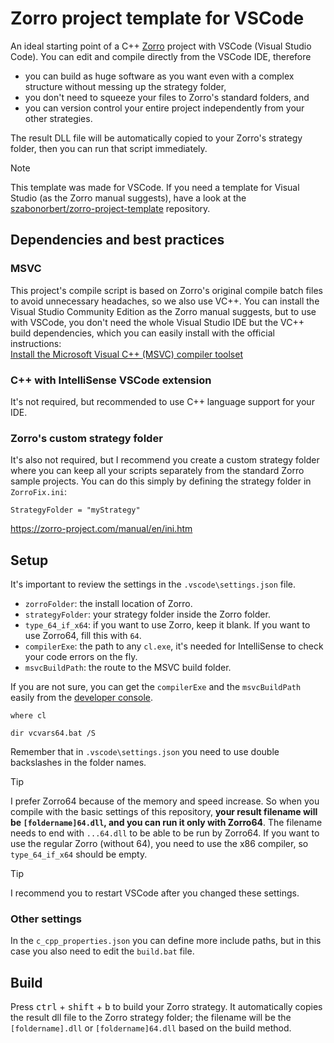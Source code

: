 # Zorro project template for VSCode

An ideal starting point of a C++ [Zorro](https://zorro-project.com/) project with VSCode (Visual Studio Code). You can edit and compile directly from the VSCode IDE, therefore

* you can build as huge software as you want even with a complex structure without messing up the strategy folder,
* you don't need to squeeze your files to Zorro's standard folders, and
* you can version control your entire project independently from your other strategies.

The result DLL file will be automatically copied to your Zorro's strategy folder, then you can run that script immediately.

> [!NOTE]
> This template was made for VSCode. If you need a template for Visual Studio (as the Zorro manual suggests), have a look at the [szabonorbert/zorro-project-template](https://github.com/szabonorbert/zorro-project-template) repository.</b>

## Dependencies and best practices

### MSVC

This project's compile script is based on Zorro's original compile batch files to avoid unnecessary headaches, so we also use VC++. You can install the Visual Studio Community Edition as the Zorro manual suggests, but to use with VSCode, you don't need the whole Visual Studio IDE but the VC++ build dependencies, which you can easily install with the official instructions:  
[Install the Microsoft Visual C++ (MSVC) compiler toolset](https://code.visualstudio.com/docs/cpp/config-msvc#_prerequisites)

### C++ with IntelliSense VSCode extension

It's not required, but recommended to use C++ language support for your IDE.

### Zorro's custom strategy folder

It's also not required, but I recommend you create a custom strategy folder where you can keep all your scripts separately from the standard Zorro sample projects. You can do this simply by defining the strategy folder in ```ZorroFix.ini```:
```
StrategyFolder = "myStrategy"
```
<https://zorro-project.com/manual/en/ini.htm>

## Setup

It's important to review the settings in the ```.vscode\settings.json``` file.

* ```zorroFolder```: the install location of Zorro.
* ```strategyFolder```: your strategy folder inside the Zorro folder.
* ```type_64_if_x64```: if you want to use Zorro, keep it blank. If you want to use Zorro64, fill this with ```64```.
* ```compilerExe```: the path to any ```cl.exe```, it's needed for IntelliSense to check your code errors on the fly.
* ```msvcBuildPath```: the route to the MSVC build folder.

If you are not sure, you can get the ```compilerExe``` and the ```msvcBuildPath``` easily from the [developer console](https://code.visualstudio.com/docs/cpp/config-msvc#_check-your-microsoft-visual-c-installation).

```
where cl
```
```
dir vcvars64.bat /S
```

Remember that in ```.vscode\settings.json``` you need to use double backslashes in the folder names.

> [!TIP]
> I prefer Zorro64 because of the memory and speed increase. So when you compile with the basic settings of this repository, <b>your result filename will be ```[foldername]64.dll```, and you can run it only with Zorro64</b>. The filename needs to end with ```...64.dll``` to be able to be run by Zorro64. If you want to use the regular Zorro (without 64), you need to use the x86 compiler, so ```type_64_if_x64``` should be empty.

> [!TIP]
> I recommend you to restart VSCode after you changed these settings.

### Other settings

In the ```c_cpp_properties.json``` you can define more include paths, but in this case you also need to edit the ```build.bat``` file.

## Build

Press <kbd>ctrl</kbd> + <kbd>shift</kbd> + <kbd>b</kbd> to build your Zorro strategy. It automatically copies the result dll file to the Zorro strategy folder; the filename will be the ```[foldername].dll``` or ```[foldername]64.dll``` based on the build method.